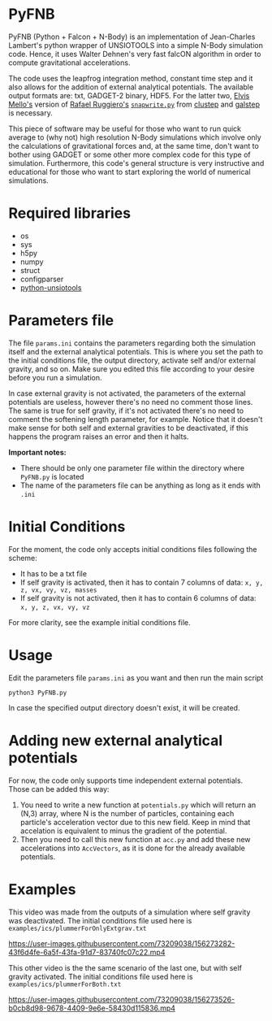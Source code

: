 # PyFNB
PyFNB (Python + Falcon + N-Body) is an implementation of Jean-Charles Lambert's python wrapper of UNSIOTOOLS into a simple N-Body simulation code. 
Hence, it uses Walter Dehnen's very fast falcON algorithm in order to compute gravitational accelerations.

The code uses the leapfrog integration method, constant time step and it also allows for the addition of external analytical potentials.
The available output formats are: txt, GADGET-2 binary, HDF5. For the latter two, [Elvis Mello's](https://github.com/elvismello) version of [Rafael Ruggiero's](https://github.com/ruggiero) [``snapwrite.py``](https://github.com/elvismello/clustep/blob/master/clustep/snapwrite.py) from [clustep](https://github.com/elvismello/clustep) and [galstep](https://github.com/elvismello/galstep) is necessary. 

This piece of software may be useful for those who want to run quick average to (why not) high resolution N-Body simulations which involve only the calculations of gravitational forces and, at the same time, don't want to bother using GADGET or some other more complex code for this type of simulation.
Furthermore, this code's general structure is very instructive and educational for those who want to start exploring the world of numerical simulations.

# Required libraries
- os
- sys
- h5py
- numpy
- struct
- configparser
- [python-unsiotools](https://pypi.org/project/python-unsiotools/)

# Parameters file
The file `params.ini` contains the parameters regarding both the simulation itself and the external analytical potentials.
This is where you set the path to the initial conditions file, the output directory, activate self and/or external gravity, and so on.
Make sure you edited this file according to your desire before you run a simulation.

In case external gravity is not activated, the parameters of the external potentials are useless, however there's no need no comment those lines. The same is true for self gravity, if it's not activated there's no need to comment the softening length parameter, for example.
Notice that it doesn't make sense for both self and external gravities to be deactivated, if this happens the program raises an error and then it halts.

**Important notes:** 
  - There should be only one parameter file within the directory where ``PyFNB.py`` is located
  - The name of the parameters file can be anything as long as it ends with `.ini`

# Initial Conditions
For the moment, the code only accepts initial conditions files following the scheme:

- It has to be a txt file
- If self gravity is activated, then it has to contain 7 columns of data: `x, y, z, vx, vy, vz, masses`
- If self gravity is not activated, then it has to contain 6 columns of data: `x, y, z, vx, vy, vz`

For more clarity, see the example initial conditions file.

# Usage
Edit the parameters file `params.ini` as you want and then run the main script

```
python3 PyFNB.py
```
In case the specified output directory doesn't exist, it will be created.

# Adding new external analytical potentials
For now, the code only supports time independent external potentials. Those can be added this way: 
  1. You need to write a new function at ``potentials.py`` which will return an (N,3) array, where N is the number of particles, containing each particle's acceleration vector due to this new field. Keep in mind that accelation is equivalent to minus the gradient of the potential. 
  2. Then you need to call this new function at ``acc.py`` and add these new accelerations into ``AccVectors``, as it is done for the already available potentials.

# Examples
This video was made from the outputs of a simulation where self gravity was deactivated. The initial conditions file used here is ``examples/ics/plummerForOnlyExtgrav.txt``

https://user-images.githubusercontent.com/73209038/156273282-43f6d4fe-6a5f-43fa-91d7-83740fc07c22.mp4

This other video is the the same scenario of the last one, but with self gravity activated. The initial conditions file used here is ``examples/ics/plummerForBoth.txt``

https://user-images.githubusercontent.com/73209038/156273526-b0cb8d98-9678-4409-9e6e-58430d115836.mp4


